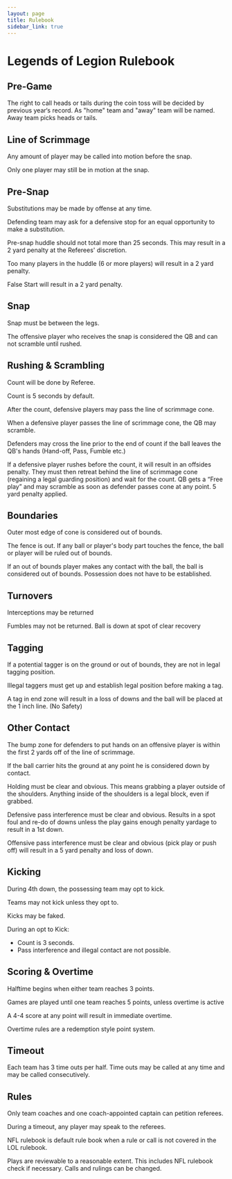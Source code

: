 ```yaml
---
layout: page
title: Rulebook
sidebar_link: true
---
```


# Legends of Legion Rulebook
  
## Pre-Game

The right to call heads or tails during the coin toss will be decided by previous year‘s record. As "home" team and "away" team will be named. Away team picks heads or tails.

## Line of Scrimmage

Any amount of player may be called into motion before the snap.

Only one player may still be in motion at the snap.

## Pre-Snap

Substitutions may be made by offense at any time.

Defending team may ask for a defensive stop for an equal opportunity to make a substitution.

Pre-snap huddle should not total more than 25 seconds. This may result in a 2 yard penalty at the Referees' discretion.

Too many players in the huddle (6 or more players) will result in a 2 yard penalty.

False Start will result in a 2 yard penalty.

## Snap

Snap must be between the legs.

The offensive player who receives the snap is considered the QB and can not scramble until rushed.

## Rushing & Scrambling

Count will be done by Referee.

Count is 5 seconds by default.

After the count, defensive players may pass the line of scrimmage cone.

When a defensive player passes the line of scrimmage cone, the QB may scramble.

Defenders may cross the line prior to the end of count if the ball leaves the QB's hands (Hand-off, Pass, Fumble etc.)

If a defensive player rushes before the count, it will result in an offsides penalty. They must then retreat behind the line of scrimmage cone (regaining a legal guarding position) and wait for the count. QB gets a “Free play” and may scramble as soon as defender passes cone at any point. 5 yard penalty applied.

## Boundaries

Outer most edge of cone is considered out of bounds.

The fence is out. If any ball or player's body part touches the fence, the ball or player will be ruled out of bounds.

If an out of bounds player makes any contact with the ball, the ball is considered out of bounds. Possession does not have to be established.

## Turnovers

Interceptions may be returned

Fumbles may not be returned. Ball is down at spot of clear recovery
 
## Tagging

If a potential tagger is on the ground or out of bounds, they are not in legal tagging position.

Illegal taggers must get up and establish legal position before making a tag.

A tag in end zone will result in a loss of downs and the ball will be placed at the 1 inch line. (No Safety)

## Other Contact

The bump zone for defenders to put hands on an offensive player is within the first 2 yards off of the line of scrimmage.

If the ball carrier hits the ground at any point he is considered down by contact.

Holding must be clear and obvious. This means grabbing a player outside of the shoulders. Anything inside of the shoulders is a legal block, even if grabbed.

Defensive pass interference must be clear and obvious. Results in a spot foul and re-do of downs unless the play gains enough penalty yardage to result in a 1st down.

Offensive pass interference must be clear and obvious (pick play or push off) will result in a 5 yard penalty and loss of down.

## Kicking

During 4th down, the possessing team may opt to kick.

Teams may not kick unless they opt to.

Kicks may be faked.

During an opt to Kick:
- Count is 3 seconds.
- Pass interference and illegal contact are not possible.

## Scoring & Overtime

Halftime begins when either team reaches 3 points.

Games are played until one team reaches 5 points, unless overtime is active  

A 4-4 score at any point will result in immediate overtime.  

Overtime rules are a redemption style point system.

## Timeout

Each team has 3 time outs per half. Time outs may be called at any time and may be called consecutively.

## Rules

Only team coaches and one coach-appointed captain can petition referees.

During a timeout, any player may speak to the referees.

NFL rulebook is default rule book when a rule or call is not covered in the LOL rulebook.  

Plays are reviewable to a reasonable extent. This includes NFL rulebook check if necessary. Calls and rulings can be changed.
